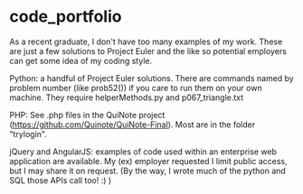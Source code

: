 # code_portfolio
As a recent graduate, I don't have too many examples of my work. These are just a few solutions to Project Euler and the like so potential employers can get some idea of my coding style.

Python: a handful of Project Euler solutions. There are commands named by problem number (like prob52()) if you care to run them on your own machine. They require helperMethods.py and p067_triangle.txt

PHP: See .php files in the QuiNote project (https://github.com/Quinote/QuiNote-Final). Most are in the folder "trylogin".

jQuery and AngularJS: examples of code used within an enterprise web application are available. My (ex) employer requested I limit public access, but I may share it on request. (By the way, I wrote much of the python and SQL those APIs call too! :) )

